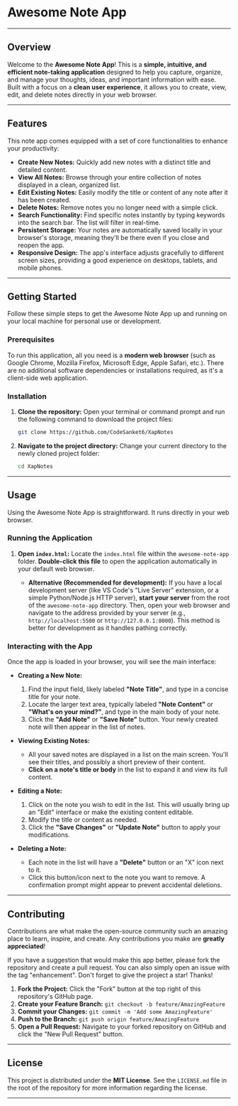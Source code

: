 # Awesome Note App

---

## Overview

Welcome to the **Awesome Note App**! This is a **simple, intuitive, and efficient note-taking application** designed to help you capture, organize, and manage your thoughts, ideas, and important information with ease. Built with a focus on a **clean user experience**, it allows you to create, view, edit, and delete notes directly in your web browser.

---

## Features

This note app comes equipped with a set of core functionalities to enhance your productivity:

* **Create New Notes:** Quickly add new notes with a distinct title and detailed content.
* **View All Notes:** Browse through your entire collection of notes displayed in a clean, organized list.
* **Edit Existing Notes:** Easily modify the title or content of any note after it has been created.
* **Delete Notes:** Remove notes you no longer need with a simple click.
* **Search Functionality:** Find specific notes instantly by typing keywords into the search bar. The list will filter in real-time.
* **Persistent Storage:** Your notes are automatically saved locally in your browser's storage, meaning they'll be there even if you close and reopen the app.
* **Responsive Design:** The app's interface adjusts gracefully to different screen sizes, providing a good experience on desktops, tablets, and mobile phones.
---

## Getting Started

Follow these simple steps to get the Awesome Note App up and running on your local machine for personal use or development.

### Prerequisites

To run this application, all you need is a **modern web browser** (such as Google Chrome, Mozilla Firefox, Microsoft Edge, Apple Safari, etc.). There are no additional software dependencies or installations required, as it's a client-side web application.

### Installation

1.  **Clone the repository:**
    Open your terminal or command prompt and run the following command to download the project files:
    ```bash
    git clone https://github.com/CodeSanket6/XapNotes
    ```

2.  **Navigate to the project directory:**
    Change your current directory to the newly cloned project folder:
    ```bash
    cd XapNotes
    ```

---

## Usage

Using the Awesome Note App is straightforward. It runs directly in your web browser.

### Running the Application

1.  **Open `index.html`:** Locate the `index.html` file within the `awesome-note-app` folder. **Double-click this file** to open the application automatically in your default web browser.

    * **Alternative (Recommended for development):** If you have a local development server (like VS Code's "Live Server" extension, or a simple Python/Node.js HTTP server), **start your server** from the root of the `awesome-note-app` directory. Then, open your web browser and navigate to the address provided by your server (e.g., `http://localhost:5500` or `http://127.0.0.1:8000`). This method is better for development as it handles pathing correctly.

### Interacting with the App

Once the app is loaded in your browser, you will see the main interface:

* **Creating a New Note:**
    1.  Find the input field, likely labeled **"Note Title"**, and type in a concise title for your note.
    2.  Locate the larger text area, typically labeled **"Note Content"** or **"What's on your mind?"**, and type in the main body of your note.
    3.  Click the **"Add Note"** or **"Save Note"** button. Your newly created note will then appear in the list of notes.

* **Viewing Existing Notes:**
    * All your saved notes are displayed in a list on the main screen. You'll see their titles, and possibly a short preview of their content.
    * **Click on a note's title or body** in the list to expand it and view its full content.

* **Editing a Note:**
    1.  Click on the note you wish to edit in the list. This will usually bring up an "Edit" interface or make the existing content editable.
    2.  Modify the title or content as needed.
    3.  Click the **"Save Changes"** or **"Update Note"** button to apply your modifications.

* **Deleting a Note:**
    * Each note in the list will have a **"Delete"** button or an "X" icon next to it.
    * Click this button/icon next to the note you want to remove. A confirmation prompt might appear to prevent accidental deletions.

---

## Contributing

Contributions are what make the open-source community such an amazing place to learn, inspire, and create. Any contributions you make are **greatly appreciated**!

If you have a suggestion that would make this app better, please fork the repository and create a pull request. You can also simply open an issue with the tag "enhancement". Don't forget to give the project a star! Thanks!

1.  **Fork the Project:** Click the "Fork" button at the top right of this repository's GitHub page.
2.  **Create your Feature Branch:** `git checkout -b feature/AmazingFeature`
3.  **Commit your Changes:** `git commit -m 'Add some AmazingFeature'`
4.  **Push to the Branch:** `git push origin feature/AmazingFeature`
5.  **Open a Pull Request:** Navigate to your forked repository on GitHub and click the "New Pull Request" button.

---

## License

This project is distributed under the **MIT License**. See the `LICENSE.md` file in the root of the repository for more information regarding the license.

---

